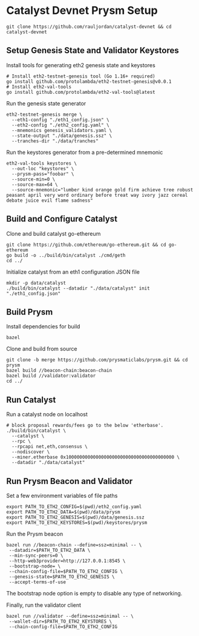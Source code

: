 # Catalyst Devnet Prysm Setup

```
git clone https://github.com/rauljordan/catalyst-devnet && cd catalyst-devnet
```

## Setup Genesis State and Validator Keystores

Install tools for generating eth2 genesis state and keystores 
```
# Install eth2-testnet-genesis tool (Go 1.16+ required)
go install github.com/protolambda/eth2-testnet-genesis@v0.0.1
# Install eth2-val-tools
go install github.com/protolambda/eth2-val-tools@latest
```

Run the genesis state generator

```
eth2-testnet-genesis merge \
  --eth1-config "./eth1_config.json" \
  --eth2-config "./eth2_config.yaml" \
  --mnemonics genesis_validators.yaml \
  --state-output "./data/genesis.ssz" \
  --tranches-dir "./data/tranches"
```

Run the keystores generator from a pre-determined mnemonic

```
eth2-val-tools keystores \
  --out-loc "keystores" \
  --prysm-pass="foobar" \
  --source-min=0 \
  --source-max=64 \
  --source-mnemonic="lumber kind orange gold firm achieve tree robust peasant april very word ordinary before treat way ivory jazz cereal debate juice evil flame sadness"
```

## Build and Configure Catalyst

Clone and build catalyst go-ethereum

```
git clone https://github.com/ethereum/go-ethereum.git && cd go-ethereum
go build -o ../build/bin/catalyst ./cmd/geth
cd ../
```

Initialize catalyst from an eth1 configuration JSON file

```
mkdir -p data/catalyst
./build/bin/catalyst --datadir "./data/catalyst" init "./eth1_config.json"
```

## Build Prysm

Install dependencies for build

```
bazel
```

Clone and build from source
```
git clone -b merge https://github.com/prysmaticlabs/prysm.git && cd prysm
bazel build //beacon-chain:beacon-chain
bazel build //validator:validator
cd ../
```

## Run Catalyst

Run a catalyst node on localhost

```
# block proposal rewards/fees go to the below 'etherbase'.
./build/bin/catalyst \
  --catalyst \
  --rpc \
  --rpcapi net,eth,consensus \
  --nodiscover \
  --miner.etherbase 0x1000000000000000000000000000000000000000 \
  --datadir "./data/catalyst"
```

## Run Prysm Beacon and Validator

Set a few environment variables of file paths

```
export PATH_TO_ETH2_CONFIG=$(pwd)/eth2_config.yaml
export PATH_TO_ETH2_DATA=$(pwd)/data/prysm
export PATH_TO_ETH2_GENESIS=$(pwd)/data/genesis.ssz
export PATH_TO_ETH2_KEYSTORES=$(pwd)/keystores/prysm
```

Run the Prysm beacon

```
bazel run //beacon-chain --define=ssz=minimal -- \
 --datadir=$PATH_TO_ETH2_DATA \
 --min-sync-peers=0 \
 --http-web3provider=http://127.0.0.1:8545 \
 --bootstrap-node= \
 --chain-config-file=$PATH_TO_ETH2_CONFIG \
 --genesis-state=$PATH_TO_ETH2_GENESIS \
 --accept-terms-of-use
 ```

The bootstrap node option is empty to disable any type of networking.

Finally, run the validator client

```
bazel run //validator --define=ssz=minimal -- \
 --wallet-dir=$PATH_TO_ETH2_KEYSTORES \
 --chain-config-file=$PATH_TO_ETH2_CONFIG
```
